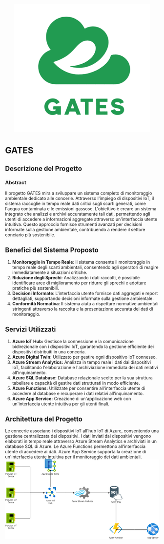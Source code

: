 <p align="center">
  <img src="images/logo.png">
</p>

# GATES

## Descrizione del Progetto

### Abstract
Il progetto GATES mira a sviluppare un sistema completo di monitoraggio ambientale dedicato alle concerie. Attraverso l'impiego di dispositivi IoT, il sistema raccoglie in tempo reale dati critici sugli scarti generati, come l'acqua contaminata e le emissioni gassose. L'obiettivo è creare un sistema integrato che analizzi e archivi accuratamente tali dati, permettendo agli utenti di accedere a informazioni aggregate attraverso un'interfaccia utente intuitiva. Questo approccio fornisce strumenti avanzati per decisioni informate sulla gestione ambientale, contribuendo a rendere il settore conciario più sostenibile.

## Benefici del Sistema Proposto

1. **Monitoraggio in Tempo Reale**: Il sistema consente il monitoraggio in tempo reale degli scarti ambientali, consentendo agli operatori di reagire immediatamente a situazioni critiche.
2. **Riduzione degli Sprechi**: Analizzando i dati raccolti, è possibile identificare aree di miglioramento per ridurre gli sprechi e adottare pratiche più sostenibili.
3. **Decisioni Informate**: L'interfaccia utente fornisce dati aggregati e report dettagliati, supportando decisioni informate sulla gestione ambientale.
4. **Conformità Normativa**: Il sistema aiuta a rispettare normative ambientali stringenti attraverso la raccolta e la presentazione accurata dei dati di monitoraggio.

## Servizi Utilizzati

1. **Azure IoT Hub:** Gestisce la connessione e la comunicazione bidirezionale con i dispositivi IoT, garantendo la gestione efficiente dei dispositivi distribuiti in una conceria.
2. **Azure Digital Twin:** Utilizzato per gestire ogni dispositivo IoT connesso.
3. **Azure Stream Analytics:** Analizza in tempo reale i dati dai dispositivi IoT, facilitando l'elaborazione e l'archiviazione immediata dei dati relativi all'inquinamento.
4. **Azure SQL Database:** Database relazionale scelto per la sua struttura tabellare e capacità di gestire dati strutturati in modo efficiente.
5. **Azure Functions:** Utilizzate per consentire all'interfaccia utente di accedere al database e recuperare i dati relativi all'inquinamento.
6. **Azure App Service:** Creazione di un'applicazione web con un'interfaccia utente intuitiva per gli utenti finali.

## Architettura del Progetto

Le concerie associano i dispositivi IoT all'hub IoT di Azure, consentendo una gestione centralizzata dei dispositivi. I dati inviati dai dispositivi vengono elaborati in tempo reale attraverso Azure Stream Analytics e archiviati in un database SQL di Azure. Le Azure Functions permettono all'interfaccia utente di accedere ai dati. Azure App Service supporta la creazione di un'interfaccia utente intuitiva per il monitoraggio dei dati ambientali.
![Architettura proposta](images/Tanneries.png)
